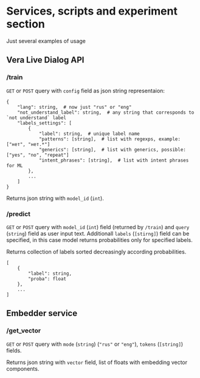 # Services, scripts and experiment section

Just several examples of usage

## Vera Live Dialog API

### /train

`GET` or `POST` query with `config` field as json string representaion:
```
{
	"lang": string,  # now just "rus" or "eng"
	"not_understand_label": string,  # any string that corresponds to `not understand` label
	"labels_settings": [
		{
			"label": string,  # unique label name
			"patterns": [string],  # list with regexps, example: ["нет", "нет.*"]
			"generics": [string],  # list with generics, possible: ["yes", "no", "repeat"]
			"intent_phrases": [string],  # list with intent phrases for ML
		},
		...
	]
}
```

Returns json string with `model_id` (`int`).

### /predict

`GET` or `POST` query with `model_id` (`int`) field (returned by `/train`) and `query` (`string`) field as user input text. Additionall `labels` (`[stirng]`) field can be specified, in this case model returns probabilities only for specified labels.

Returns collection of labels sorted decreasingly according probabilities.

```
[
	{
		"label": string,
		"proba": float
	},
	...
]
```


## Embedder service

### /get_vector


`GET` or `POST` query with `mode` (`string`) (`"rus"` or `"eng"`), `tokens` (`[string]`) fields.

Returns json string with `vector` field, list of floats with embedding vector components.

